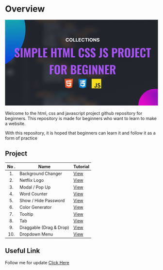 # Overview

![Html Css & Javascript](./README%20BANNER.png)

Welcome to the html, css and javascript project github repository for beginners. This repository is made for beginners who want to learn to make a website.

With this repository, it is hoped that beginners can learn it and follow it as a form of practice

## Project

| No . | Name                    | Tutorial                             |
| :--: | ----------------------- | ------------------------------------ |
|  1.  | Background Changer      | [View](https://youtu.be/T5eeH54gww4) |
|  2.  | Netflix Logo            | [View](https://youtu.be/iFO43pSbRFU) |
|  3.  | Modal / Pop Up          | [View](https://youtu.be/cvGrl-jTloo) |
|  4.  | Word Counter            | [View](https://youtu.be/av0eU0hudWY) |
|  5.  | Show / Hide Password    | [View](https://youtu.be/tnE2TfEOyL4) |
|  6.  | Color Generator         | [View](https://youtu.be/u7f2TvS0oxk) |
|  7.  | Tooltip                 | [View](https://youtu.be/StRu9VsGDIY) |
|  8.  | Tab                     | [View](https://youtu.be/O6Kw5o0WPCE) |
|  9.  | Draggable (Drag & Drop) | [View](https://youtu.be/aSbCan10IUo) |
| 10.  | Dropdown Menu           | [View](https://youtu.be/kBC4SM62vEg) |

## Useful Link

Follow me for update [Click Here](https://mylink-krisdev.vercel.app)
